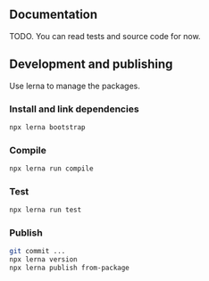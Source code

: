 ## Documentation
TODO. You can read tests and source code for now.

## Development and publishing

Use lerna to manage the packages.

### Install and link dependencies
```bash
npx lerna bootstrap
```

### Compile
```bash
npx lerna run compile
```

### Test
```bash
npx lerna run test
```

### Publish
```bash
git commit ...
npx lerna version
npx lerna publish from-package
```
